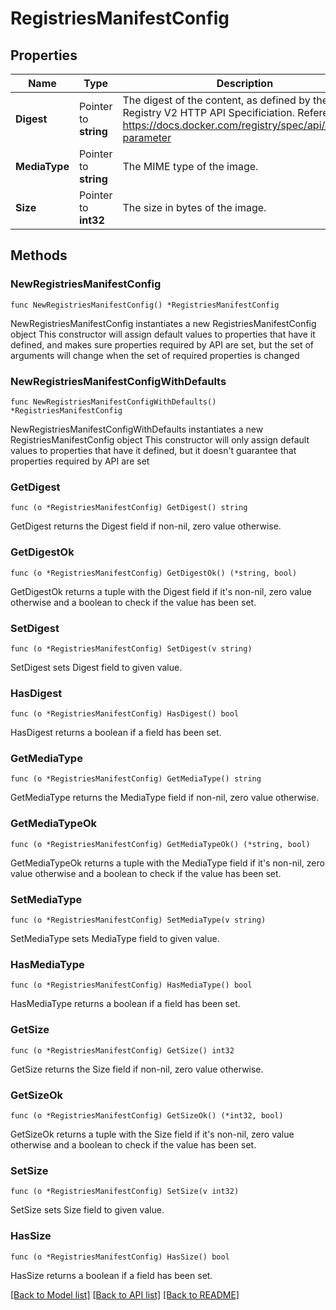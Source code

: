 # RegistriesManifestConfig

## Properties

Name | Type | Description | Notes
------------ | ------------- | ------------- | -------------
**Digest** | Pointer to **string** | The digest of the content, as defined by the Registry V2 HTTP API Specificiation. Reference https://docs.docker.com/registry/spec/api/#digest-parameter | [optional] 
**MediaType** | Pointer to **string** | The MIME type of the image. | [optional] 
**Size** | Pointer to **int32** | The size in bytes of the image. | [optional] 

## Methods

### NewRegistriesManifestConfig

`func NewRegistriesManifestConfig() *RegistriesManifestConfig`

NewRegistriesManifestConfig instantiates a new RegistriesManifestConfig object
This constructor will assign default values to properties that have it defined,
and makes sure properties required by API are set, but the set of arguments
will change when the set of required properties is changed

### NewRegistriesManifestConfigWithDefaults

`func NewRegistriesManifestConfigWithDefaults() *RegistriesManifestConfig`

NewRegistriesManifestConfigWithDefaults instantiates a new RegistriesManifestConfig object
This constructor will only assign default values to properties that have it defined,
but it doesn't guarantee that properties required by API are set

### GetDigest

`func (o *RegistriesManifestConfig) GetDigest() string`

GetDigest returns the Digest field if non-nil, zero value otherwise.

### GetDigestOk

`func (o *RegistriesManifestConfig) GetDigestOk() (*string, bool)`

GetDigestOk returns a tuple with the Digest field if it's non-nil, zero value otherwise
and a boolean to check if the value has been set.

### SetDigest

`func (o *RegistriesManifestConfig) SetDigest(v string)`

SetDigest sets Digest field to given value.

### HasDigest

`func (o *RegistriesManifestConfig) HasDigest() bool`

HasDigest returns a boolean if a field has been set.

### GetMediaType

`func (o *RegistriesManifestConfig) GetMediaType() string`

GetMediaType returns the MediaType field if non-nil, zero value otherwise.

### GetMediaTypeOk

`func (o *RegistriesManifestConfig) GetMediaTypeOk() (*string, bool)`

GetMediaTypeOk returns a tuple with the MediaType field if it's non-nil, zero value otherwise
and a boolean to check if the value has been set.

### SetMediaType

`func (o *RegistriesManifestConfig) SetMediaType(v string)`

SetMediaType sets MediaType field to given value.

### HasMediaType

`func (o *RegistriesManifestConfig) HasMediaType() bool`

HasMediaType returns a boolean if a field has been set.

### GetSize

`func (o *RegistriesManifestConfig) GetSize() int32`

GetSize returns the Size field if non-nil, zero value otherwise.

### GetSizeOk

`func (o *RegistriesManifestConfig) GetSizeOk() (*int32, bool)`

GetSizeOk returns a tuple with the Size field if it's non-nil, zero value otherwise
and a boolean to check if the value has been set.

### SetSize

`func (o *RegistriesManifestConfig) SetSize(v int32)`

SetSize sets Size field to given value.

### HasSize

`func (o *RegistriesManifestConfig) HasSize() bool`

HasSize returns a boolean if a field has been set.


[[Back to Model list]](../README.md#documentation-for-models) [[Back to API list]](../README.md#documentation-for-api-endpoints) [[Back to README]](../README.md)


